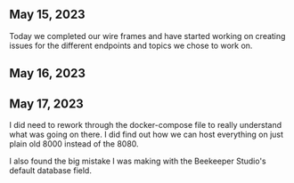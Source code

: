 ## May 15, 2023

Today we completed our wire frames and have started working on creating issues for the different endpoints and topics we chose to work on. 

## May 16, 2023


## May 17, 2023

I did need to rework through the docker-compose file to really understand what was going on there. I did find out how we can host everything on just plain old 8000 instead of the 8080. 

I also found the big mistake I was making with the Beekeeper Studio's default database field. 
